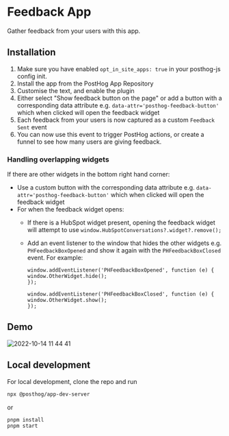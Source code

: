 # Feedback App

Gather feedback from your users with this app.

## Installation

1. Make sure you have enabled `opt_in_site_apps: true` in your posthog-js config init.
2. Install the app from the PostHog App Repository
3. Customise the text, and enable the plugin
4. Either select "Show feedback button on the page" or add a button with a corresponding data attribute e.g. `data-attr='posthog-feedback-button'` which when clicked will open the feedback widget
5. Each feedback from your users is now captured as a custom `Feedback Sent` event
6. You can now use this event to trigger PostHog actions, or create a funnel to see how many users are giving feedback.

### Handling overlapping widgets

If there are other widgets in the bottom right hand corner:

-   Use a custom button with the corresponding data attribute e.g. `data-attr='posthog-feedback-button'` which when clicked will open the feedback widget
-   For when the feedback widget opens:
    -   If there is a HubSpot widget present, opening the feedback widget will attempt to use `window.HubSpotConversations?.widget?.remove();`
    -   Add an event listener to the window that hides the other widgets e.g. `PHFeedbackBoxOpened` and show it again with the `PHFeedbackBoxClosed` event. For example:

        ```
        window.addEventListener('PHFeedbackBoxOpened', function (e) {
        window.OtherWidget.hide();
        });

        window.addEventListener('PHFeedbackBoxClosed', function (e) {
        window.OtherWidget.show();
        });
        ```

## Demo

![2022-10-14 11 44 41](https://user-images.githubusercontent.com/53387/195816802-ab1d4987-35f3-496d-9e97-4b85c2f66cfc.gif)

## Local development

For local development, clone the repo and run

```bash
npx @posthog/app-dev-server
```

or

```bash
pnpm install
pnpm start
```
